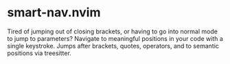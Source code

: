 # smart-nav.nvim
Tired of jumping out of closing brackets, or having to go into normal mode to jump to parameters? Navigate to meaningful positions in your code with a single keystroke. Jumps after brackets, quotes, operators, and to semantic positions via treesitter.

